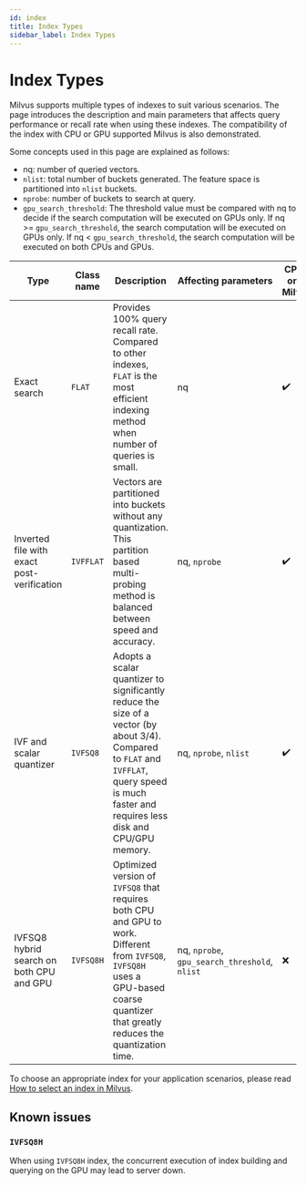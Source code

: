 ```yaml
---
id: index
title: Index Types
sidebar_label: Index Types
---
```


# Index Types

Milvus supports multiple types of indexes to suit various scenarios. The page introduces the description and main parameters that affects query performance or recall rate when using these indexes. The compatibility of the index with CPU or GPU supported Milvus is also demonstrated.

Some concepts used in this page are explained as follows:

- nq: number of queried vectors.
- `nlist`: total number of buckets generated. The feature space is partitioned into `nlist` buckets. 
- `nprobe`: number of buckets to search at query.
- `gpu_search_threshold`: The threshold value must be compared with nq to decide if the search computation will be executed on GPUs only. If nq >= `gpu_search_threshold`, the search computation will be executed on GPUs only. If nq < `gpu_search_threshold`, the search computation will be executed on both CPUs and GPUs.

| Type                                       | Class name | Description                                                  | Affecting parameters                          | CPU-only Milvus    | GPU-enabled Milvus |
| ------------------------------------------ | ---------- | ------------------------------------------------------------ | --------------------------------------------- | ------------------ | ------------------ |
| Exact search                               | `FLAT`     | Provides 100% query recall rate. Compared to other indexes, `FLAT` is the most efficient indexing method when number of queries is small. | nq                                            | :heavy_check_mark: | :heavy_check_mark: |
| Inverted file with exact post-verification | `IVFFLAT`  | Vectors are partitioned into buckets without any quantization. This partition based multi-probing method is balanced between speed and accuracy. | nq, `nprobe`                                  | :heavy_check_mark: | :heavy_check_mark: |
| IVF and scalar quantizer                   | `IVFSQ8`   | Adopts a scalar quantizer to significantly reduce the size of a vector (by about 3/4). Compared to `FLAT` and `IVFFLAT`, query speed is much faster and requires less disk and CPU/GPU memory. | nq, `nprobe`, `nlist`                         | :heavy_check_mark: | :heavy_check_mark: |
| IVFSQ8 hybrid search on both CPU and GPU   | `IVFSQ8H`  | Optimized version of `IVFSQ8` that requires both CPU and GPU to work. Different from `IVFSQ8`,  `IVFSQ8H` uses a GPU-based coarse quantizer that greatly reduces the quantization time. | nq, `nprobe`, `gpu_search_threshold`, `nlist` | :x:                | :heavy_check_mark: |

To choose an appropriate index for your application scenarios, please read [How to select an index in Milvus](https://medium.com/@milvusio/how-to-choose-an-index-in-milvus-4f3d15259212).

## Known issues

### `IVFSQ8H`

When using `IVFSQ8H` index, the concurrent execution of index building and querying on the GPU may lead to server down. 


